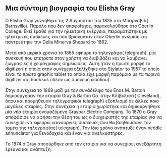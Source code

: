 ## Μια σύντομη βιογραφία του Elisha Gray
Ο Elisha Gray γεννήθηκε τις 2 Αυγούστου του 1835 στο Μπαρνσβίλ( Barnsville). Παρόλο που δεν αποφοίτησε, παρακολούθησε στο Oberlin College. Εκεί έμαθε για την ηλεκτρική ενέργεια, πειραματίστηκε με ηλεκτρικές συσκευές και όσο βρίσκονταν στον Oberlin γνώρισε και παντρεύτηκε την Delia Minerva Shepard το 1862.</br>
</br>
Μετά από μερικά χρόνια το 1865 εφηύρε το τηλεγράφο( telegraph), μία συσκευή που επέτρεπε στον χρήστη να διαβιβάζει και να λαμβάνει ζωγραφιές ή χειρόγραφες σημειώσεις. Αυτή ήταν η πρώτη μορφή το digitizer( η οποία στην συνέχεια εξελίχθηκε στο Stylator το 1957 το οποίο είναι το πρώτο graphic tablet το οποίο είχε μορφή παρόμοια με τα τωρινά digitizer και δούλευε πλέον ως συσκευή εισόδου).</br>
</br>
Στην συνέχεια το 1869 μαζί με τον συνάδελφο του Enos M. Barton δημιούργησαν την εταιρία Gray & Barton Co. στην Κλίβελαντ( Cleveland), όπου και προμήθευαν τηλεγραφικό( telegraph) εξοπλισμό σε άλλες ποιο μεγάλες εταιρίες. Στην συνέχεια η εταιρία χωρίστηκε και δημιουργήθηκε μία νέα εταιρία ονομαζόμενη Graybar Electric Company. Το 1870 ο Gray αποφάσισε να αφήσει την θέση του ως ο διαχειριστής της εταιρίας για να συνεχίσει να εφεύρει καινούργιες συσκευές που θα βοηθούσανε τον τομέα της τηλεγραφίας( telegraph). Τον ίδιο χρόνο ανάπτυξε έναν neddle annunciator για ξενοδοχεία και έναν για ανελκυστήρες.</br>
</br>
Το 1874 o Gray αποσύρθηκε από την εταιρία για να συνεχίσει ανεξάρτητη έρευνα και ανάπτυξη.  

